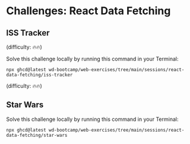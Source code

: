 # Challenges: React Data Fetching

## ISS Tracker

(difficulty: 🔥🔥)

Solve this challenge locally by running this command in your Terminal:

```
npx ghcd@latest wd-bootcamp/web-exercises/tree/main/sessions/react-data-fetching/iss-tracker
```

(difficulty: 🔥🔥)

## Star Wars

Solve this challenge locally by running this command in your Terminal:

```
npx ghcd@latest wd-bootcamp/web-exercises/tree/main/sessions/react-data-fetching/star-wars
```
